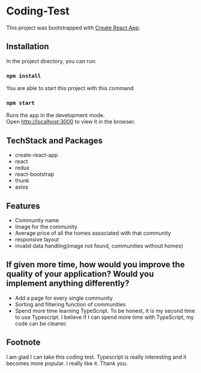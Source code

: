 # Coding-Test

This project was bootstrapped with [Create React App](https://github.com/facebook/create-react-app).

## Installation

In the project directory, you can run:

### `npm install`

You are able to start this project with this command

### `npm start`

Runs the app in the development mode.\
Open [http://localhost:3000](http://localhost:3000) to view it in the browser.

## TechStack and Packages

- create-react-app
- react
- redux
- react-bootstrap
- thunk
- axios

## Features

- Community name
- Image for the community
- Average price of all the homes associated with that community
- responsive layout
- invalid data handling(image not found, communities without homes)

## If given more time, how would you improve the quality of your application? Would you implement anything differently?

- Add a page for every single community
- Sorting and filtering function of communities
- Spend more time learning TypeScript. To be honest, it is my second time to use Typescript. I believe if I can spend more time with TypeScript, my code can be cleaner.

## Footnote

I am glad I can take this coding test. Typescript is really interesting and it becomes more popular. I really like it.
Thank you.
